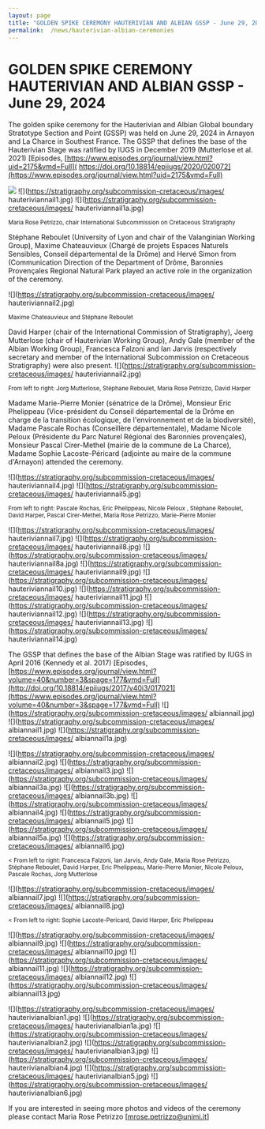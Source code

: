 ```yaml
---
layout: page
title: "GOLDEN SPIKE CEREMONY HAUTERIVIAN AND ALBIAN GSSP - June 29, 2024"
permalink:  /news/hauterivian-albian-ceremonies
---
```

# GOLDEN SPIKE CEREMONY HAUTERIVIAN AND ALBIAN GSSP - June 29, 2024

The golden spike ceremony for the Hauterivian and Albian Global boundary Stratotype Section and Point (GSSP) was held on June 29, 2024 in Arnayon and La Charce in Southest France.
The GSSP that defines the base of the Hauterivian Stage was ratified by IUGS in December 2019 (Mutterlose et al. 2021) 
[Episodes, [https://www.episodes.org/journal/view.html?uid=2175&vmd=Full]( https://doi.org/10.18814/epiiugs/2020/020072](https://www.episodes.org/journal/view.html?uid=2175&vmd=Full)

![](https://stratigraphy.org/subcommission-cretaceous/images/hauteriviannail.jpg) 
![](https://stratigraphy.org/subcommission-cretaceous/images/ hauteriviannail1.jpg) 
![](https://stratigraphy.org/subcommission-cretaceous/images/ hauteriviannail1a.jpg) 
<p style="font-size:smaller;"> Maria Rose Petrizzo, chair International Subcommission on Cretaceous Stratigraphy </p>

Stéphane Reboulet (University of Lyon and chair of the Valanginian Working Group), Maxime Chateauvieux (Chargé de projets Espaces Naturels Sensibles, Conseil départemental de la Drôme) and Hervé Simon from (Communication Direction of the Department of Drôme, Baronnies Provençales Regional Natural Park played an active role in the organization of the ceremony.

![](https://stratigraphy.org/subcommission-cretaceous/images/ hauteriviannail2.jpg) 
<p style="font-size:smaller;"> Maxime Chateauvieux and Stéphane Reboulet </p>

David Harper (chair of the International Commission of Stratigraphy), Joerg Mutterlose (chair of Hauterivian Working Group), Andy Gale (member of the Albian Working Group), Francesca Falzoni and Ian Jarvis (respectively secretary and member of the International Subcommission on Cretaceous Stratigraphy) were also present.
![](https://stratigraphy.org/subcommission-cretaceous/images/ hauteriviannail2.jpg) 
<p style="font-size:smaller;"> From left to right: Jorg Mutterlose, Stéphane Reboulet, Maria Rose Petrizzo, David Harper </p>

Madame Marie-Pierre Monier (sénatrice de la Drôme), Monsieur Eric Phelippeau (Vice-président du Conseil départemental de la Drôme en charge de la transition écologique, de l'environnement et de la biodiversité), Madame Pascale Rochas (Conseillère départementale), Madame Nicole Peloux (Présidente du Parc Naturel Régional des Baronnies provençales), Monsieur Pascal Cirer-Methel (mairie de la commune de La Charce), Madame Sophie Lacoste-Péricard (adjointe au maire de la commune d'Arnayon) attended the ceremony.

![](https://stratigraphy.org/subcommission-cretaceous/images/ hauteriviannail4.jpg) 
![](https://stratigraphy.org/subcommission-cretaceous/images/ hauteriviannail5.jpg) 
<p style="font-size:smaller;"> From left to right: Pascale Rochas, Eric Phelippeau, Nicole Peloux , Stéphane Reboulet, David Harper,  Pascal Cirer-Methel, Maria Rose Petrizzo, Marie-Pierre Monier </p>

![](https://stratigraphy.org/subcommission-cretaceous/images/ hauteriviannail7.jpg) 
![](https://stratigraphy.org/subcommission-cretaceous/images/ hauteriviannail8.jpg) 
![](https://stratigraphy.org/subcommission-cretaceous/images/ hauteriviannail8a.jpg) 
![](https://stratigraphy.org/subcommission-cretaceous/images/ hauteriviannail9.jpg) 
![](https://stratigraphy.org/subcommission-cretaceous/images/ hauteriviannail10.jpg) 
![](https://stratigraphy.org/subcommission-cretaceous/images/ hauteriviannail11.jpg) 
![](https://stratigraphy.org/subcommission-cretaceous/images/ hauteriviannail12.jpg) 
![](https://stratigraphy.org/subcommission-cretaceous/images/ hauteriviannail13.jpg) 
![](https://stratigraphy.org/subcommission-cretaceous/images/ hauteriviannail14.jpg) 


The GSSP that defines the base of the Albian Stage was ratified by IUGS in April 2016 (Kennedy et al. 2017) 
[Episodes, [https://www.episodes.org/journal/view.html?volume=40&number=3&spage=177&vmd=Full](http://doi.org/10.18814/epiiugs/2017/v40i3/017021](https://www.episodes.org/journal/view.html?volume=40&number=3&spage=177&vmd=Full)
![](https://stratigraphy.org/subcommission-cretaceous/images/ albiannail.jpg) 
![](https://stratigraphy.org/subcommission-cretaceous/images/ albiannail1.jpg) 
![](https://stratigraphy.org/subcommission-cretaceous/images/ albiannail1a.jpg) 
<p style="font-size:smaller;"> <Maria Rose Petrizzo and Andy Gale </p>

![](https://stratigraphy.org/subcommission-cretaceous/images/ albiannail2.jpg) 
![](https://stratigraphy.org/subcommission-cretaceous/images/ albiannail3.jpg) 
![](https://stratigraphy.org/subcommission-cretaceous/images/ albiannail3a.jpg) 
![](https://stratigraphy.org/subcommission-cretaceous/images/ albiannail3b.jpg) 
![](https://stratigraphy.org/subcommission-cretaceous/images/ albiannail4.jpg) 
![](https://stratigraphy.org/subcommission-cretaceous/images/ albiannail5.jpg) 
![](https://stratigraphy.org/subcommission-cretaceous/images/ albiannail5a.jpg) 
![](https://stratigraphy.org/subcommission-cretaceous/images/ albiannail6.jpg) 
<p style="font-size:smaller;"> < From left to right: Francesca Falzoni, Ian Jarvis, Andy Gale, Maria Rose Petrizzo, Stéphane Reboulet, David Harper, Eric Phelippeau, Marie-Pierre Monier, Nicole Peloux, Pascale Rochas, Jorg Mutterlose</p>

![](https://stratigraphy.org/subcommission-cretaceous/images/ albiannail7.jpg) 
![](https://stratigraphy.org/subcommission-cretaceous/images/ albiannail8.jpg) 
<p style="font-size:smaller;"> < From left to right: Sophie Lacoste-Pericard, David Harper, Eric Phelippeau</p>

  ![](https://stratigraphy.org/subcommission-cretaceous/images/ albiannail9.jpg) 
![](https://stratigraphy.org/subcommission-cretaceous/images/ albiannail10.jpg) 
![](https://stratigraphy.org/subcommission-cretaceous/images/ albiannail11.jpg) 
![](https://stratigraphy.org/subcommission-cretaceous/images/ albiannail12.jpg) 
![](https://stratigraphy.org/subcommission-cretaceous/images/ albiannail13.jpg) 
<p style="font-size:smaller;"> <On the way to the Albian GSSP</p>

![](https://stratigraphy.org/subcommission-cretaceous/images/ hauterivianalbian1.jpg) 
![](https://stratigraphy.org/subcommission-cretaceous/images/ hauterivianalbian1a.jpg) 
![](https://stratigraphy.org/subcommission-cretaceous/images/ hauterivianalbian2.jpg) 
![](https://stratigraphy.org/subcommission-cretaceous/images/ hauterivianalbian3.jpg) 
![](https://stratigraphy.org/subcommission-cretaceous/images/ hauterivianalbian4.jpg) 
![](https://stratigraphy.org/subcommission-cretaceous/images/ hauterivianalbian5.jpg) 
![](https://stratigraphy.org/subcommission-cretaceous/images/ hauterivianalbian6.jpg) 

If you are interested in seeing more photos and videos of the ceremony please contact Maria Rose Petrizzo 
[mrose.petrizzo@unimi.it]
